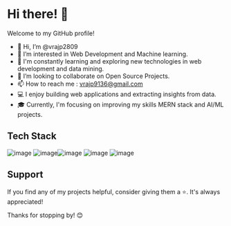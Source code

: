 # Hi there! 👋

Welcome to my GitHub profile!


- 👋 Hi, I’m @vrajp2809
- 👀 I’m interested in Web Development and Machine learning.
- 🌱 I'm constantly learning and exploring new technologies in web development and data mining.
- 💞️ I’m looking to collaborate on Open Source Projects.
- 📫 How to reach me : vrajp9136@gmail.com
- 💻 I enjoy building web applications and extracting insights from data.
- 🎓 Currently, I'm focusing on improving my skills MERN stack and AI/ML projects.


## Tech Stack

![image](https://github.com/vrajp2809/vrajp2809/assets/128172585/e1af9dd8-c0d2-475c-9716-ed7233a4e481) ![image](https://github.com/vrajp2809/vrajp2809/assets/128172585/3ac39c5d-0f0a-47d7-bc46-a95d2e2800e2)![image](https://github.com/vrajp2809/vrajp2809/assets/128172585/fbf6c1cf-2f84-466f-b586-62e511afdbfb)
![image](https://github.com/vrajp2809/vrajp2809/assets/128172585/5e7a059b-0269-494e-81b2-af3967342c05)
![image](https://github.com/vrajp2809/vrajp2809/assets/128172585/97f58d1b-4c16-4730-92c4-0139ee252063)


<!---
vrajp2809/vrajp2809 is a ✨ special ✨ repository because its `README.md` (this file) appears on your GitHub profile.
You can click the Preview link to take a look at your changes.
--->

## Support
If you find any of my projects helpful, consider giving them a ⭐️. It's always appreciated!

Thanks for stopping by! 😊
